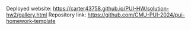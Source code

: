 Deployed website: https://carter43758.github.io/PUI-HW/solution-hw2/gallery.html
Repository link: https://github.com/CMU-PUI-2024/pui-homework-template